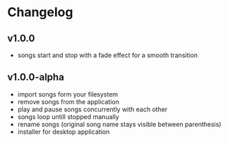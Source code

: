 # Changelog

## v1.0.0
* songs start and stop with a fade effect for a smooth transition

## v1.0.0-alpha
* import songs form your filesystem
* remove songs from the application
* play and pause songs concurrently with each other
* songs loop untill stopped manually
* rename songs (original song name stays visible between parenthesis)
* installer for desktop application